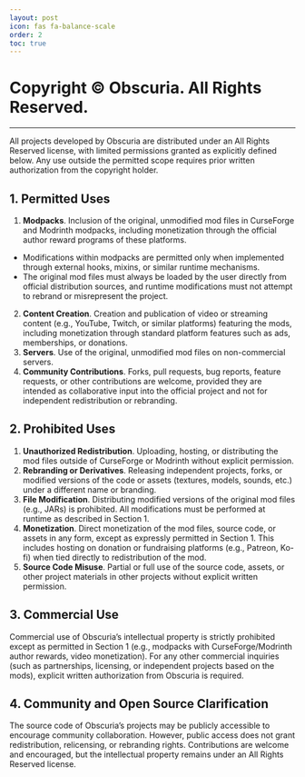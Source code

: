 ```yaml
---
layout: post
icon: fas fa-balance-scale
order: 2
toc: true
---
```


# Copyright © Obscuria. All Rights Reserved.

-----

All projects developed by Obscuria are distributed under an All Rights Reserved license, with limited permissions granted as explicitly defined below. Any use outside the permitted scope requires prior written authorization from the copyright holder.

## 1. Permitted Uses

1. **Modpacks**. Inclusion of the original, unmodified mod files in CurseForge and Modrinth modpacks, including monetization through the official author reward programs of these platforms.
- Modifications within modpacks are permitted only when implemented through external hooks, mixins, or similar runtime mechanisms.
- The original mod files must always be loaded by the user directly from official distribution sources, and runtime modifications must not attempt to rebrand or misrepresent the project.
2. **Content Creation**. Creation and publication of video or streaming content (e.g., YouTube, Twitch, or similar platforms) featuring the mods, including monetization through standard platform features such as ads, memberships, or donations.
3. **Servers**. Use of the original, unmodified mod files on non-commercial servers.
4. **Community Contributions**. Forks, pull requests, bug reports, feature requests, or other contributions are welcome, provided they are intended as collaborative input into the official project and not for independent redistribution or rebranding.

## 2. Prohibited Uses

1. **Unauthorized Redistribution**. Uploading, hosting, or distributing the mod files outside of CurseForge or Modrinth without explicit permission.
2. **Rebranding or Derivatives**. Releasing independent projects, forks, or modified versions of the code or assets (textures, models, sounds, etc.) under a different name or branding.
3. **File Modification**. Distributing modified versions of the original mod files (e.g., JARs) is prohibited. All modifications must be performed at runtime as described in Section 1.
4. **Monetization**. Direct monetization of the mod files, source code, or assets in any form, except as expressly permitted in Section 1. This includes hosting on donation or fundraising platforms (e.g., Patreon, Ko-fi) when tied directly to redistribution of the mod.
5. **Source Code Misuse**. Partial or full use of the source code, assets, or other project materials in other projects without explicit written permission.

## 3. Commercial Use

Commercial use of Obscuria’s intellectual property is strictly prohibited except as permitted in Section 1 (e.g., modpacks with CurseForge/Modrinth author rewards, video monetization).
For any other commercial inquiries (such as partnerships, licensing, or independent projects based on the mods), explicit written authorization from Obscuria is required.

## 4. Community and Open Source Clarification

The source code of Obscuria’s projects may be publicly accessible to encourage community collaboration. However, public access does not grant redistribution, relicensing, or rebranding rights. Contributions are welcome and encouraged, but the intellectual property remains under an All Rights Reserved license.

